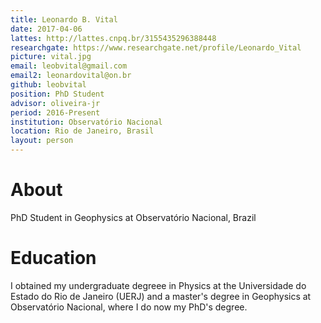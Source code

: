 ```yaml
---
title: Leonardo B. Vital
date: 2017-04-06
lattes: http://lattes.cnpq.br/3155435296388448
researchgate: https://www.researchgate.net/profile/Leonardo_Vital
picture: vital.jpg
email: leobvital@gmail.com
email2: leonardovital@on.br
github: leobvital
position: PhD Student
advisor: oliveira-jr
period: 2016-Present
institution: Observatório Nacional
location: Rio de Janeiro, Brasil
layout: person
---
```


# About

PhD Student in Geophysics at Observatório Nacional, Brazil

# Education

I obtained my undergraduate degreee in Physics at the Universidade do Estado do Rio de Janeiro (UERJ) and a master's degree in Geophysics at Observatório Nacional, where I do now my PhD's degree.
